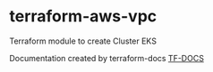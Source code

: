 # terraform-aws-vpc

Terraform module to create Cluster EKS

Documentation created by terraform-docs [TF-DOCS](TF-DOCS.md)